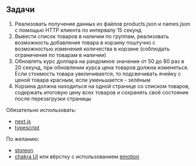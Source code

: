 ## Задачи

1. Реализовать получение данных из файлов products.json и names.json с помощью HTTP клиента по интервалу 15 секунд
2. Вывести список товаров в наличии по группам, реализовать возможность добавления товара в корзину поштучно с возможностью изменения количества в корзине (соблюдать ограничения по товарам в наличии)
3. Обновлять курс доллара на рандомное значение от 50 до 80 раз в 20 секунд, при обновлении курса цена товаров должна изменяться.
   Если стоимость товара увеличивается, то подсвечивать ячейку с ценой товара красным, если уменьшается - зелёным
4. Корзина должна находиться на одной странице со списком товаров, содержать итоговую цену всех товаров и сохранять своё состояние после перезагрузки страницы

Обязательно использовать:
- [next.js](https://nextjs.org/)
- [typescript](https://www.typescriptlang.org/)

По желанию:
- [storeon](https://github.com/storeon/storeon)
- [chakra UI](https://chakra-ui.com/) или вёрстку с использованием [emotion](https://github.com/emotion-js/emotion)
